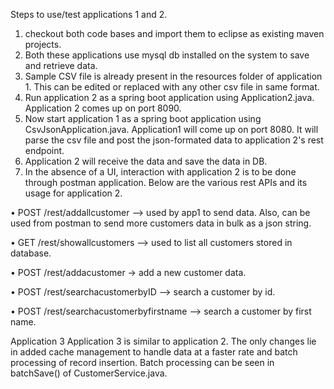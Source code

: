 
Steps to use/test applications 1 and 2.

1.	checkout both code bases and import them to eclipse as existing maven projects.
2.	Both these applications use mysql db installed on the system to save and retrieve data.
3.	Sample CSV file is already present in the resources folder of application 1. This can be edited or replaced with any other csv file in same format.
4.	Run application 2 as a spring boot application using Application2.java. Application 2 comes up on port 8090.
5.	Now start application 1 as a spring boot application using CsvJsonApplication.java. Application1 will come up on port 8080. It will parse the csv file and post the json-formated data to application 2's rest endpoint. 
6.	Application 2 will receive the data and save the data in DB. 
7.	In the absence of a UI, interaction with application 2 is to be done through postman application. Below are the various rest APIs and its usage for application 2.

•	POST /rest/addallcustomer --> used by app1 to send data. Also, can be used from postman to send more customers data in bulk as a json string.

•	GET /rest/showallcustomers --> used to list all customers stored in database.

•	POST /rest/addacustomer -> add a new customer data.

•	POST /rest/searchacustomerbyID --> search a customer by id.

•	POST /rest/searchacustomerbyfirstname --> search a customer by first name.

Application 3
Application 3 is similar to application 2. The only changes lie in added cache management to handle data at a faster rate and batch processing of record insertion. Batch processing can be seen in batchSave() of CustomerService.java.
